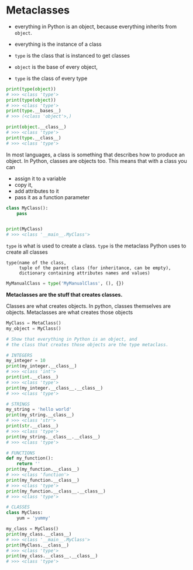 # Metaclasses

* everything in Python is an object, because everything inherits from `object`.

* everything is the instance of a class
* `type` is the class that is instanced to get classes

* `object` is the base of every object,
* `type` is the class of every type

```python
print(type(object))
# >>> <class 'type'>
print(type(object))
# >>> <class 'type'>
print(type.__bases__)
# >>> (<class 'object'>,)

print(object.__class__)
# >>> <class 'type'>
print(type.__class__)
# >>> <class 'type'>
```

In most languages, a class is something that describes how to produce an object. In Python, classes are objects too. This means that with a class you can

* assign it to a variable
* copy it, 
* add attributes to it
* pass it as a function parameter

```python
class MyClass():
    pass


print(MyClass)
# >>> <class '__main__.MyClass'>
```

`type` is what is used to create a class. `type` is the metaclass Python uses to create all classes

```
type(name of the class, 
     tuple of the parent class (for inheritance, can be empty), 
     dictionary containing attributes names and values)
```

```python
MyManualClass = type('MyManualClass', (), {})
```

**Metaclasses are the stuff that creates classes.**

Classes are what creates objects. In python, classes themselves are objects. Metaclasses are what creates those objects

```python
MyClass = MetaClass()
my_object = MyClass()
```

```python
# Show that everything in Python is an object, and
# the class that creates those objects are the type metaclass.

# INTEGERS
my_integer = 10
print(my_integer.__class__)
# >>> <class 'int'>
print(int.__class__)
# >>> <class 'type'>
print(my_integer.__class__.__class__)
# >>> <class 'type'>

# STRINGS
my_string = 'hello world'
print(my_string.__class__)
# >>> <class 'str'>
print(str.__class__)
# >>> <class 'type'>
print(my_string.__class__.__class__)
# >>> <class 'type'>

# FUNCTIONS
def my_function():
    return ''
print(my_function.__class__)
# >>> <class 'function'>
print(my_function.__class__)
# >>> <class 'type'>
print(my_function.__class__.__class__)
# >>> <class 'type'>

# CLASSES
class MyClass:
    yum = 'yummy'

my_class = MyClass()
print(my_class.__class__)
# >>> <class '__main__.MyClass'>
print(MyClass.__class__)
# >>> <class 'type'>
print(my_class.__class__.__class__)
# >>> <class 'type'>
```